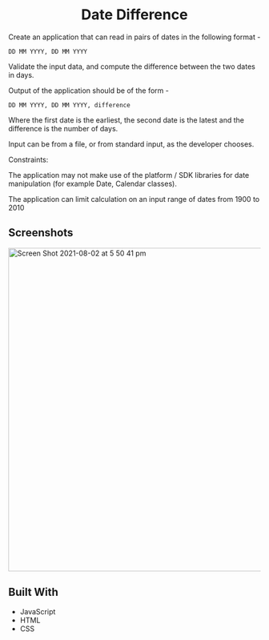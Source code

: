 <h1 align="center">Date Difference</h1>

<p>Create an application that can read in pairs of dates in the following
format -

    DD MM YYYY, DD MM YYYY

Validate the input data, and compute the difference between the two dates
in days.

Output of the application should be of the form -

    DD MM YYYY, DD MM YYYY, difference

Where the first date is the earliest, the second date is the latest and the difference is the number of days.

Input can be from a file, or from standard input, as the developer chooses.

Constraints:

The application may not make use of the platform / SDK libraries for date manipulation
(for example Date, Calendar classes).

The application can limit calculation on an input range of dates from 1900 to 2010</p>

## Screenshots

<img width="646" alt="Screen Shot 2021-08-02 at 5 50 41 pm" src="https://user-images.githubusercontent.com/25117442/127823988-a9892430-98e1-48dc-84b4-4046f2b9f151.png">

## Built With

- JavaScript
- HTML
- CSS
